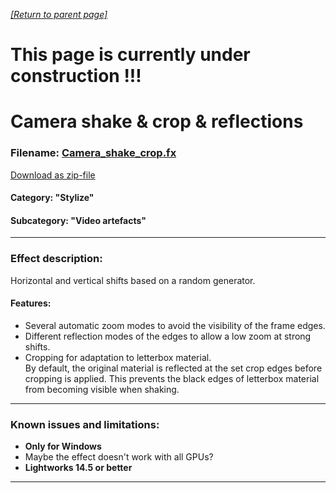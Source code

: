 *[[Return to parent page]](../README.md)*  
# This page is currently under construction !!!
# Camera shake & crop & reflections

### Filename: <a href="Camera_shake_crop.fx" download>Camera_shake_crop.fx</a> 
[Download as zip-file](Camera_shake_crop.zip)

#### Category: "Stylize"
#### Subcategory: "Video artefacts"

--------------------------------------------------------------------------

### Effect description:
Horizontal and vertical shifts based on a random generator.  

#### Features:
- Several automatic zoom modes to avoid the visibility of the frame edges.  
- Different reflection modes of the edges to allow a low zoom at strong shifts.  
- Cropping for adaptation to letterbox material.  
  By default, the original material is reflected at the set crop edges before cropping is applied. 
  This prevents the black edges of letterbox material from becoming visible when shaking.

--------------------------------------------------------------------------

### Known issues and limitations:
- **Only for Windows**  
-  Maybe the effect doesn't work with all GPUs?
- **Lightworks 14.5 or better**  

--------------------------------------------------------------------------


